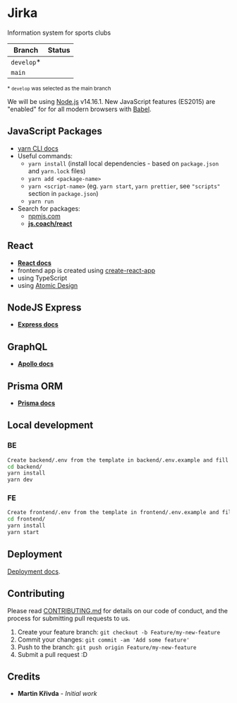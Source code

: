 # Jirka
Information system for sports clubs

| Branch      | Status                                                                                                                                              |
| ----------- | --------------------------------------------------------------------------------------------------------------------------------------------------- |
| `develop`\* | |
| `main`    |                                                                                                                                                     |

<sub>\* `develop` was selected as the main branch</sub>

We will be using [Node.js](https://nodejs.org/) v14.16.1.
New JavaScript features (ES2015) are "enabled" for for all modern browsers with [Babel](https://babeljs.io/).

## JavaScript Packages

- [yarn CLI docs](https://yarnpkg.com/en/docs/cli/)
- Useful commands:
  - `yarn install` (install local dependencies - based on `package.json` and `yarn.lock` files)
  - `yarn add <package-name>`
  - `yarn <script-name>` (eg. `yarn start`, `yarn prettier`, see `"scripts"` section in `package.json`)
  - `yarn run`
- Search for packages:
  - [npmjs.com](https://www.npmjs.com/)
  - **[js.coach/react](https://js.coach/react)**

## React

- **[React docs](https://reactjs.org/docs/getting-started.html)**
- frontend app is created using [create-react-app](https://create-react-app.dev/)
- using TypeScript
- using [Atomic Design](https://atomicdesign.bradfrost.com/table-of-contents/)

## NodeJS Express
- **[Express docs](https://expressjs.com/en/starter/hello-world.html)**

## GraphQL
- **[Apollo docs](https://www.apollographql.com/docs/)**

## Prisma ORM
- **[Prisma docs](https://www.prisma.io/)**

## Local development

### BE

```bash
Create backend/.env from the template in backend/.env.example and fill in the credentials to your database and keys to 3rd party.
cd backend/
yarn install
yarn dev
```

### FE

```bash
Create frontend/.env from the template in frontend/.env.example and fill settings for frontend environment.
cd frontend/
yarn install
yarn start
```

## Deployment
[Deployment docs](docs/DEPLOYMENT.md).

## Contributing

Please read [CONTRIBUTING.md](./CONTRIBUTING.md) for details on our code of conduct, and the process for submitting pull requests to us.

1. Create your feature branch: `git checkout -b Feature/my-new-feature`
2. Commit your changes: `git commit -am 'Add some feature'`
3. Push to the branch: `git push origin Feature/my-new-feature`
4. Submit a pull request :D

## Credits

- **Martin Křivda** - *Initial work*
